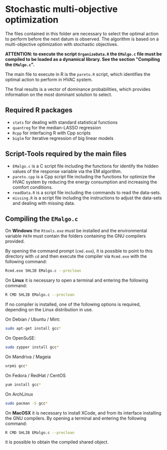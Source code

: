 # Stochastic multi-objective optimization

The files contained in this folder are necessary to select the optimal action to perform before the next datum is observed. The algorithm is based on a multi-objective optimization with stochastic objectives.

**ATTENTION: to execute the script `OrganizeData.R` the `EMalgo.c` file must be compiled to be loaded as a dynamical library. See the section "Compiling the `EMalgo.c`".**

The main file to execute in R is the `pareto.R` script, which identifies the optimal action to perform in HVAC system.

The final results is a vector of dominance probabilities, which provides information on the most dominant solution to select.

## Required R packages

 * `stats` for dealing with standard statistical functions
 * `quantreg` for the median-LASSO regression
 * `Rcpp` for interfacing R with Cpp scripts
 * `biglm` for iterative regression of big linear models

## Script-Tools required by the main files

 * `EMalgo.c` is a C script file including the functions for identify the hidden values of the response variable via the EM algorithm.
 * `pareto.cpp` is a Cpp script file including the functions for optimize the HVAC system by reducing the energy consumption and increasing the comfort conditions.
 * `readData.R` is a script file including the commands to read the data-sets.
 * `missing.R` is a script file including the  instructions to adjust the data-sets and dealing with missing data.

## Compiling the `EMalgo.c`
On **Windows** the `Rtools.exe` must be installed and the environmental variable `PATH` must contain the folders containing the GNU compilers provided.

By opening the command prompt (`cmd.exe`), it is possible to point to this directory with `cd` and then execute the compiler via `Rcmd.exe` with the following command:

```bash
Rcmd.exe SHLIB EMalgo.c --preclean
```

On **Linux** it is necessary to open a terminal and entering the following command:
```bash
R CMD SHLIB EMalgo.c --preclean
```
If no compiler is installed, one of the following options is required, depending on the Linux distribution in use.

On Debian / Ubuntu / Mint:
```bash
sudo apt-get install gcc*
```
On OpenSuSE:
```bash
sudo zypper install gcc*
```
On Mandriva / Mageia
```bash
urpmi gcc*
```
On Fedora / RedHat / CentOS
```bash
yum install gcc*
```
On ArchLinux
```bash
sudo pacman -S gcc*
```

On **MacOSX** it is necessary to install XCode, and from its interface installing the GNU compilers.
By opening a terminal and entering the following command:
```bash
R CMD SHLIB EMalgo.c --preclean
```
it is possible to obtain the compiled shared object.
